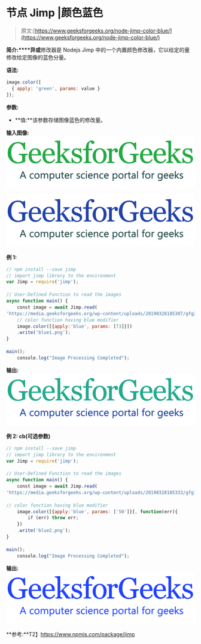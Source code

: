 # 节点 Jimp |颜色蓝色

> 原文:[https://www.geeksforgeeks.org/node-jimp-color-blue/](https://www.geeksforgeeks.org/node-jimp-color-blue/)

**简介:****异或**修改器是 Nodejs Jimp 中的一个内置颜色修改器，它以给定的量修改给定图像的蓝色分量。

**语法:**

```js
image.color([
  { apply: 'green', params: value }
]);

```

**参数:**

*   **值:**该参数存储图像蓝色的修改量。

**输入图像:**
![](img/11d75a22300d1eaf21322ef1a88a13d0.png)

![](img/290a52d70280cfd5211f5083f062f10e.png)

**例 1:**

```js
// npm install --save jimp
// import jimp library to the environment
var Jimp = require('jimp');

// User-Defined Function to read the images
async function main() {
    const image = await Jimp.read(
'https://media.geeksforgeeks.org/wp-content/uploads/20190328185307/gfg28.png');
    // color function having blue modifier
    image.color([{apply:'blue', params: [73]}])
    .write('blue1.png');
} 

main();
    console.log("Image Processing Completed");
```

**输出:**
![](img/c807fba09227a176bc64a5f9686d2032.png)

**例 2: cb(可选参数)**

```js
// npm install --save jimp
// import jimp library to the environment
var Jimp = require('jimp');

// User-Defined Function to read the images
async function main() {
    const image = await Jimp.read(
'https://media.geeksforgeeks.org/wp-content/uploads/20190328185333/gfg111.png');

// color function having blue modifier
    image.color([{apply:'blue', params: ['50']}], function(err){
        if (err) throw err;
    })
    .write('blue2.png');
}

main();
    console.log("Image Processing Completed");
```

**输出:**
![](img/feaaf956341fa03a72c8c235aad7b129.png)

**参考:**T2】https://www.npmjs.com/package/jimp
